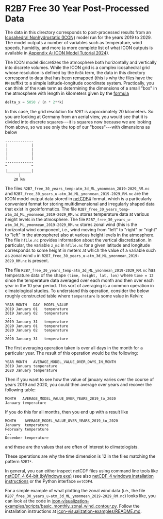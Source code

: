 # R2B7 Free 30 Year Post-Processed Data

The data in this directory corresponds to post-processed results from 
an [Icosahedral Nonhydrostatic (ICON)](https://www.dwd.de/EN/research/weatherforecasting/num_modelling/01_num_weather_prediction_modells/icon_description.html) 
model run for the years 2019 to 2029.  The model outputs a number of variables such as temperature, wind speeds, humidity, and more (a more complete list of 
what ICON outputs is available in [Appendix A: ICON Model Tutorial 2024](https://www.dwd.de/DE/leistungen/nwv_icon_tutorial/pdf_einzelbaende/icon_tutorial2024.html)). 

The ICON model discretizes the atmosphere both horizontally and vertically
into discrete volumes. While the ICON grid is a complex icosahedral grid whose 
resolution is defined by the `RnBk` term, the data in this directory
correspond to data that has been remapped (this is why the files have the 
`RM` suffix) to a simple latitude-longitude coordinate system. Practically,
you can think of the `RnBk` term as determining the dimensions of a small 
"box" in the atmosphere with length in kilometers given by the 
[formula](https://docs.icon-model.org/buildrun/buildrun_running.html#grid-files)

```python
delta_x = 5050 / (n * 2**k)
```
In this case, the grid resolution for `R2B7` is approximately 20 kilometers. So
you are looking at Germany from an aerial view, you would see that it is 
divided into discrete squares---it is squares now because we are looking
from above, so we see only the top of our "boxes"---with dimensions as below

```text
-------------
|           |
|           |
|           |
|           |
-------------
^           ^
|___________|
      |
    20 km
```

The files `R2B7_free_30_years_temp-atm_3d_ML_ymonmean_2019-2029_RM.nc`
and `R2B7_free_30_years_u-atm_3d_ML_ymonmean_2019-2029_RM.nc` are the ICON
model output data stored in [netCDF4](https://unidata.github.io/netcdf4-python/)
format, which is a particularly convenient format for storing multidimensional
and irregularly shaped data that exist in geoinformatics. The file
`R2B7_free_30_years_temp-atm_3d_ML_ymonmean_2019-2029_RM.nc` stores temperature
data at various height levels in the atmosphere. The file 
`R2B7_free_30_years_u-atm_3d_ML_ymonmean_2019-2029_RM.nc` stores zonal wind
(this is the horizontal wind component, i.e., wind moving from "left" to "right"
or "right" to "left" in the atmosphere) also at various height levels in the
atmosphere. The file `hfile.nc` provides information about the vertical
discretization. In particular, the variable `z_mc` in `hfile.nc` for a given
latitude and longitude corresponds to some height in meters at which the value 
of a variable such as zonal wind `u` in 
`R2B7_free_30_years_u-atm_3d_ML_ymonmean_2019-2029_RM.nc` is present.


The file `R2B7_free_30_years_temp-atm_3d_ML_ymonmean_2019-2029_RM.nc` has 
temperature data of the shape `(time, height, lat, lon)` where `time = 12`
since the temperature data averaged over each month and then over each year
in the 10 year period. This sort of averaging is a common operation in 
climatological studies. To understand this operation, consider the below
roughly constructed table where `temperature` is some value in Kelvin:

```text
YEAR MONTH   DAY  MODEL_VALUE
2019 January 01   temperature
2019 January 02   temperature
...
2019 January 31   temperature
2020 January 01   temperature
2020 January 02   temperature
...
2020 January 31   temperature
```

The first averaging operation taken is over all days in the month for a 
particular year. The result of this operation would be the following:

```text
YEAR MONTH   AVERAGE_MODEL_VALUE_OVER_DAYS_IN_MONTH
2019 January temperature
2020 January temperature
```

Then if you want to see how the value of january varies over the course of
years 2019 and 2020, you could then average over years and recover the 
following table:

```text
MONTH   AVERAGE_MODEL_VALUE_OVER_YEARS_2019_to_2020
January temperature
```

If you do this for all months, then you end up with a result like

```text
MONTH    AVERAGE_MODEL_VALUE_OVER_YEARS_2019_to_2020
January  temperature
February temperature
...
December temperature
```

and these are the values that are often of interest to climatologists.

These operations are why the time dimension is 12 in the files matching the 
pattern `R2B7*`.

In general, you can either inspect netCDF files using command line tools
like [netCDF-4 64-bit (bWindows exe)](https://downloads.unidata.ucar.edu/netcdf/)
(see also [netCDF-4 windows installation instructions](https://pjbartlein.github.io/REarthSysSci/install_netCDF.html)
or the Python interface `netCDF4`.

For a simple example of what plotting the zonal wind data (i.e.,
the file `R2B7_free_30_years_u-atm_3d_ML_ymonmean_2019-2029_RM.nc`) looks like, 
you can look at the code in 
[icon-visualization-examples/scripts/basic_monthly_zonal_wind_contour.py](https://github.com/jfdev001/icon-visualization-examples/blob/main/scripts/basic_monthly_zonal_wind_contour.py). Follow the installation instructions at 
[icon-visualization-examples/README.md](https://github.com/jfdev001/icon-visualization-examples/tree/main).
